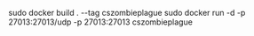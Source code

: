 sudo docker build . --tag cszombieplague
sudo docker run -d -p 27013:27013/udp -p 27013:27013 cszombieplague
